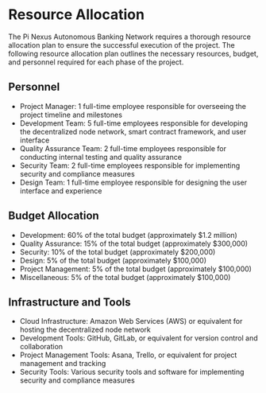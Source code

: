 # Resource Allocation

The Pi Nexus Autonomous Banking Network requires a thorough resource allocation plan to ensure the successful execution of the project. The following resource allocation plan outlines the necessary resources, budget, and personnel required for each phase of the project.

## Personnel

- Project Manager: 1 full-time employee responsible for overseeing the project timeline and milestones
- Development Team: 5 full-time employees responsible for developing the decentralized node network, smart contract framework, and user interface
- Quality Assurance Team: 2 full-time employees responsible for conducting internal testing and quality assurance
- Security Team: 2 full-time employees responsible for implementing security and compliance measures
- Design Team: 1 full-time employee responsible for designing the user interface and experience

## Budget Allocation

- Development: 60% of the total budget (approximately $1.2 million)
- Quality Assurance: 15% of the total budget (approximately $300,000)
- Security: 10% of the total budget (approximately $200,000)
- Design: 5% of the total budget (approximately $100,000)
- Project Management: 5% of the total budget (approximately $100,000)
- Miscellaneous: 5% of the total budget (approximately $100,000)

## Infrastructure and Tools

- Cloud Infrastructure: Amazon Web Services (AWS) or equivalent for hosting the decentralized node network
- Development Tools: GitHub, GitLab, or equivalent for version control and collaboration
- Project Management Tools: Asana, Trello, or equivalent for project management and tracking
- Security Tools: Various security tools and software for implementing security and compliance measures
